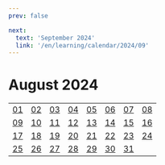 ```yaml
---
prev: false

next:
  text: 'September 2024'
  link: '/en/learning/calendar/2024/09'
---
```


# August 2024

<table class="calendar">
	<tr>
		<td><a href=/en/learning/prob/2024/08/01>01</a><br><Badge type="warning" text="Play"/></td>
		<td><a href=/en/learning/prob/2024/08/02>02</a><br><Badge type="warning" text="Play"/></td>
		<td><a href=/en/learning/prob/2024/08/03>03</a><br><Badge type="warning" text="Play"/></td>
		<td><a href=/en/learning/prob/2024/08/04>04</a><br><Badge type="danger" text="Bid"/></td>
        <td><a href=/en/learning/prob/2024/08/05>05</a><br><Badge type="warning" text="Play"/></td>
		<td><a href=/en/learning/prob/2024/08/06>06</a><br><Badge type="tip" text="Def"/></td>
		<td><a href=/en/learning/prob/2024/08/07>07</a><br><Badge type="danger" text="Bid"/></td>
		<td><a href=/en/learning/prob/2024/08/08>08</a><br><Badge type="warning" text="Play"/></td>
	</tr>
	<tr>
		<td><a href=/en/learning/prob/2024/08/09>09</a><br><Badge type="warning" text="Play"/></td>
		<td><a href=/en/learning/prob/2024/08/10>10</a><br><Badge type="warning" text="Play"/></td>
		<td><a href=/en/learning/prob/2024/08/11>11</a><br><Badge type="danger" text="Bid"/></td>
		<td><a href=/en/learning/prob/2024/08/12>12</a><br><Badge type="warning" text="Play"/></td>
        <td><a href=/en/learning/prob/2024/08/13>13</a><br><Badge type="tip" text="Def"/></td>
		<td><a href=/en/learning/prob/2024/08/14>14</a><br><Badge type="danger" text="Bid"/></td>
		<td><a href=/en/learning/prob/2024/08/15>15</a><br><Badge type="warning" text="Play"/></td>
		<td><a href=/en/learning/prob/2024/08/16>16</a><br><Badge type="warning" text="Play"/></td>
	</tr>
	<tr>
		<td><a href=/en/learning/prob/2024/08/17>17</a><br><Badge type="tip" text="Def"/></td>
		<td><a href=/en/learning/prob/2024/08/18>18</a><br><Badge type="danger" text="Bid"/></td>
		<td><a href=/en/learning/prob/2024/08/19>19</a><br><Badge type="warning" text="Play"/></td>
        <td><a href=/en/learning/prob/2024/08/20>20</a><br><Badge type="tip" text="Def"/></td>
		<td><a href=/en/learning/prob/2024/08/21>21</a><br><Badge type="danger" text="Bid"/></td>
		<td><a href=/en/learning/prob/2024/08/22>22</a><br><Badge type="warning" text="Play"/></td>
		<td><a href=/en/learning/prob/2024/08/23>23</a><br><Badge type="warning" text="Play"/></td>
		<td><a href=/en/learning/prob/2024/08/24>24</a><br><Badge type="warning" text="Play"/></td>
	</tr>
    <tr>
        <td><a href=/en/learning/prob/2024/08/25>25</a><br><Badge type="danger" text="Bid"/></td>
		<td><a href=/en/learning/prob/2024/08/26>26</a><br><Badge type="warning" text="Play"/></td>
		<td><a href=/en/learning/prob/2024/08/27>27</a><br><Badge type="tip" text="Def"/></td>
		<td><a href=/en/learning/prob/2024/08/28>28</a><br><Badge type="danger" text="Bid"/></td>
		<td><a href=/en/learning/prob/2024/08/29>29</a><br><Badge type="tip" text="Def"/></td>
		<td><a href=/en/learning/prob/2024/08/30>30</a><br><Badge type="warning" text="Play"/></td>
		<td><a href=/en/learning/prob/2024/08/31>31</a><br><Badge type="warning" text="Play"/></td>
		<td></td>
	</tr>
</table>

<Badge type="info" text="&uarr; Learning"/> [<Badge type="tip" text="Practice ->"/>](/en/practice/calendar/2024/08)
